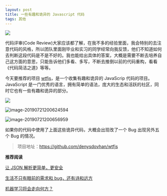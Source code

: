 ```yaml
---
layout: post
title: 一些有趣和诡异的 Javascript 代码
tags: 其他
---
```


![](https://7465-test-3c9b5e-1258459492.tcb.qcloud.la/GitHub%E7%B2%BE%E9%80%89/wtfjs.jpg)

代码评审(Code Review)大家应该都了解，在我不多的经验里面，我会特别的去注意代码的风格，所以团队里面刚毕业和实习的同学经常向我反馈，他们不知道如何去判断这段代码是不是不好的。我也能给出具体的答案，大概是需要不断去培养自己这方面的意思，只能告诉他们多看、多写，不断去推倒以前的代码重构，看看《代码简洁之道》等等。

今天要推荐的项目 [wtfjs](<https://github.com/denysdovhan/wtfjs>)，是一个收集有趣和诡异的 JavaScrip 代码的项目。JavaScript 是一门优秀的语言，拥有简单的语法，庞大的生态和活跃的社区，同时它也有一些有趣和诡异的部分。

![](https://7465-test-3c9b5e-1258459492.tcb.qcloud.la/GitHub%E7%B2%BE%E9%80%89/wtf01.png)

![image-20190721200624594](https://7465-test-3c9b5e-1258459492.tcb.qcloud.la/GitHub%E7%B2%BE%E9%80%89/wtf02.png)

![image-20190721200656959](https://7465-test-3c9b5e-1258459492.tcb.qcloud.la/GitHub%E7%B2%BE%E9%80%89/wtf03.png)

如果你的代码中使用了上面这些诡异代码，大概会出现改了一个 Bug 出现另外五个 Bug 的情况。

> 项目地址：<https://github.com/denysdovhan/wtfjs>



**推荐阅读**

[让 JSON 解析更简单，更安全](<https://mp.weixin.qq.com/s?__biz=MzA3MzE4ODY0Mg==&mid=2455984000&idx=1&sn=22745def4992a56c441693d8aabcd521&chksm=888523cdbff2aadbcaee92495e3bfdce62d49093c30139fb335b9bfc65c5632d4da33575f367&token=765253837&lang=zh_CN#rd>)

[生活不只有眼前的需求和 bug，还有诗和远方](<https://mp.weixin.qq.com/s?__biz=MzA3MzE4ODY0Mg==&mid=2455983996&idx=1&sn=490ea5baec661205f38a94c4e5060100&chksm=88852331bff2aa27bb8640a51645ea3ebd9b871efc74058a9d444cf4ff2b393e298d71f2577d&token=765253837&lang=zh_CN#rd>)

[机器学习将会走向何方？](<https://mp.weixin.qq.com/s?__biz=MzA3MzE4ODY0Mg==&mid=2455983988&idx=1&sn=4003b7dd06db0b7c3d9ca295868d9604&chksm=88852339bff2aa2ff10794d7c831a300211ccc0c1a2ed264bf99b2f368d6fd1e45470e4bbef1&token=765253837&lang=zh_CN#rd>)